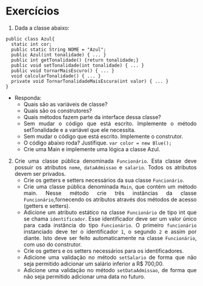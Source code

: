 # Exercícios
<div align="justify">
  
1. Dada a classe abaixo:
```
public class Azul{
  static int cor;
  public static String NOME = "Azul";
  public Azul(int tonalidade) { ... }
  public int getTonalidade() {return tonalidade;}
  public void setTonalidade(int tonalidade) { ... }
  public void tornarMaisEscuro() { ... }
  void calcularTonalidade() { ... }
  private void TornarTonalidadeMaisEscura(int valor) { ... }
}
```
  - Responda:
      - Quais são as variáveis de classe?
      - Quais são os construtores?
      - Quais métodos fazem parte da interface dessa classe?
      - Sem mudar o código que está escrito. Implemente o método setTonalidade e
a variável que ele necessita.
      - Sem mudar o código que está escrito. Implemente o construtor.
      - O código abaixo roda? Justifique.
`
var color = new Blue();
`
      - Crie uma Main e implemente uma lógica a classe Azul.

2. Crie uma classe pública denominada `Funcionário`. Esta classe deve possuir
os atributos `nome`, `dataAdmissao` e `salario`. Todos os atributos devem ser
privados.
    - Crie os getters e setters necessários da sua classe `Funcionário`.
    - Crie uma classe pública denominada `Main`, que contém um método main.
Nesse método crie três instâncias da classe `Funcionário`,fornecendo os
atributos através dos métodos de acesso (getters e setters).
    - Adicione um atributo estático na classe `Funcionário` de tipo int que se
chama `identificador`. Esse identificador deve ser um valor único para
cada instância do tipo `Funcionário`. O primeiro `funcionário`
instanciado deve ter o identificador `1`, o segundo `2` e assim por diante. Isto
deve ser feito automaticamente na classe `Funcionário`, com uso do
construtor.
    - Crie os getters e os setters necessários para os identificadores.
    - Adicione uma validação no método `setSalario` de forma que não seja
permitido adicionar um salário inferior a R$ 700,00.
    - Adicione uma validação no método `setDataAdmissao`, de forma que não
seja permitido adicionar uma data no futuro.

<div>
